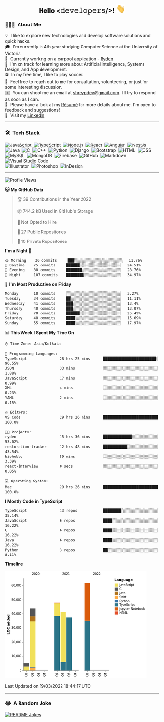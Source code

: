<div align="center">
<h2> 𝐇𝐞𝐥𝐥𝐨 <𝚍𝚎𝚟𝚎𝚕𝚘𝚙𝚎𝚛𝚜/>! <img src="https://github.com/ABSphreak/ABSphreak/blob/master/gifs/Hi.gif" width="30px"></h2>
</div>

### 👨🏽‍💻 &nbsp;About Me

💡 &nbsp;I like to explore new technologies and develop software solutions and quick hacks.\
🎓 &nbsp;I'm currently in 4th year studying Computer Science at the University of Victoria.\
🚧 &nbsp;Currently working on a carpool application - [Ryden](https://github.com/ryden-team)\
🌱 &nbsp;I'm on track for learning more about Artificial Intelligence, Systems Design, and App development.\
⚽️ &nbsp;In my free time, I like to play soccer.\
💬 &nbsp;Feel free to reach out to me for consultation, volunteering, or just for some interesting discussion.\
✉️ &nbsp;You can shoot me an email at shreypdev@gmail.com. I'll try to respond as soon as I can.\
📄 &nbsp;Please have a look at my [Résumé](https://www.shreypdev.com/docs/Resume.pdf) for more details about me. I'm open to feedback and suggestions!\
👔 &nbsp;Visit my [LinkedIn](https://www.linkedin.com/in/shrey-p-a61a6b95/)

---
### 🛠 &nbsp;Tech Stack
![JavaScript](https://img.shields.io/badge/-JavaScript-05122A?style=flat&logo=javascript)&nbsp;
![TypeScript](https://img.shields.io/badge/-TypeScript-05122A?style=flat&logo=typescript)&nbsp;
![Node.js](https://img.shields.io/badge/-Node.js-05122A?style=flat&logo=node.js)&nbsp;
![React](https://img.shields.io/badge/-React-05122A?style=flat&logo=react)&nbsp;
![Angular](https://img.shields.io/badge/-Angular-05122A?style=flat&logo=angular&logoColor=red)&nbsp;
![NestJs](https://img.shields.io/badge/-NestJs-05122A?style=flat&logo=nestjs&logoColor=e93333)\
![Java](https://img.shields.io/badge/-Java-05122A?style=flat&logo=Java&logoColor=FFA518)&nbsp;
![C](https://img.shields.io/badge/-C-05122A?style=flat&logo=C&logoColor=A8B9CC)&nbsp;
![C++](https://img.shields.io/badge/-C++-05122A?style=flat&logo=C%2B%2B&logoColor=00599C)&nbsp;
![Python](https://img.shields.io/badge/-Python-05122A?style=flat&logo=python)&nbsp;
![Django](https://img.shields.io/badge/-Django-05122A?style=flat&logo=django&logoColor=092E20)&nbsp;
![Bootstrap](https://img.shields.io/badge/-Bootstrap-05122A?style=flat&logo=bootstrap&logoColor=563D7C)&nbsp;
![HTML](https://img.shields.io/badge/-HTML-05122A?style=flat&logo=HTML5)&nbsp;
![CSS](https://img.shields.io/badge/-CSS-05122A?style=flat&logo=CSS3&logoColor=1572B6)\
![MySQL](https://img.shields.io/badge/-MySQL-05122A?style=flat&logo=mysql)&nbsp;
![MongoDB](https://img.shields.io/badge/-MongoDB-05122A?style=flat&logo=mongodb)&nbsp;
![Firebase](https://img.shields.io/badge/-Firebase-05122A?style=flat&logo=firebase)&nbsp;
![GitHub](https://img.shields.io/badge/-GitHub-05122A?style=flat&logo=github)&nbsp;
![Markdown](https://img.shields.io/badge/-Markdown-05122A?style=flat&logo=markdown)&nbsp;
![Visual Studio Code](https://img.shields.io/badge/-Visual%20Studio%20Code-05122A?style=flat&logo=visual-studio-code&logoColor=007ACC)\
![Illustrator](https://img.shields.io/badge/-Illustrator-05122A?style=flat&logo=adobe-illustrator)&nbsp;
![Photoshop](https://img.shields.io/badge/-Photoshop-05122A?style=flat&logo=adobe-photoshop)&nbsp;
![InDesign](https://img.shields.io/badge/-InDesign-05122A?style=flat&logo=adobe-indesign)

---
<!--START_SECTION:waka-->
![Profile Views](http://img.shields.io/badge/Profile%20Views-4-blue)

**🐱 My GitHub Data** 

> 🏆 39 Contributions in the Year 2022
 > 
> 📦 744.2 kB Used in GitHub's Storage 
 > 
> 🚫 Not Opted to Hire
 > 
> 📜 27 Public Repositories 
 > 
> 🔑 10 Private Repositories  
 > 
**I'm a Night 🦉** 

```text
🌞 Morning    36 commits     ███░░░░░░░░░░░░░░░░░░░░░░   11.76% 
🌆 Daytime    75 commits     ██████░░░░░░░░░░░░░░░░░░░   24.51% 
🌃 Evening    88 commits     ███████░░░░░░░░░░░░░░░░░░   28.76% 
🌙 Night      107 commits    ████████░░░░░░░░░░░░░░░░░   34.97%

```
📅 **I'm Most Productive on Friday** 

```text
Monday       10 commits     ░░░░░░░░░░░░░░░░░░░░░░░░░   3.27% 
Tuesday      34 commits     ██░░░░░░░░░░░░░░░░░░░░░░░   11.11% 
Wednesday    41 commits     ███░░░░░░░░░░░░░░░░░░░░░░   13.4% 
Thursday     40 commits     ███░░░░░░░░░░░░░░░░░░░░░░   13.07% 
Friday       78 commits     ██████░░░░░░░░░░░░░░░░░░░   25.49% 
Saturday     48 commits     ████░░░░░░░░░░░░░░░░░░░░░   15.69% 
Sunday       55 commits     ████░░░░░░░░░░░░░░░░░░░░░   17.97%

```


📊 **This Week I Spent My Time On** 

```text
⌚︎ Time Zone: Asia/Kolkata

💬 Programming Languages: 
TypeScript               28 hrs 25 mins      ████████████████████████░   96.55% 
JSON                     33 mins             ░░░░░░░░░░░░░░░░░░░░░░░░░   1.88% 
JavaScript               17 mins             ░░░░░░░░░░░░░░░░░░░░░░░░░   0.99% 
XML                      4 mins              ░░░░░░░░░░░░░░░░░░░░░░░░░   0.23% 
YAML                     2 mins              ░░░░░░░░░░░░░░░░░░░░░░░░░   0.15%

🔥 Editors: 
VS Code                  29 hrs 26 mins      █████████████████████████   100.0%

🐱‍💻 Projects: 
ryden                    15 hrs 36 mins      █████████████░░░░░░░░░░░░   53.02% 
restoration-tracker      12 hrs 48 mins      ███████████░░░░░░░░░░░░░░   43.54% 
biohubbc                 59 mins             ░░░░░░░░░░░░░░░░░░░░░░░░░   3.39% 
react-interview          0 secs              ░░░░░░░░░░░░░░░░░░░░░░░░░   0.05%

💻 Operating System: 
Mac                      29 hrs 26 mins      █████████████████████████   100.0%

```

**I Mostly Code in TypeScript** 

```text
TypeScript               13 repos            ████████░░░░░░░░░░░░░░░░░   35.14% 
JavaScript               6 repos             ████░░░░░░░░░░░░░░░░░░░░░   16.22% 
C                        6 repos             ████░░░░░░░░░░░░░░░░░░░░░   16.22% 
Java                     6 repos             ████░░░░░░░░░░░░░░░░░░░░░   16.22% 
Python                   3 repos             ██░░░░░░░░░░░░░░░░░░░░░░░   8.11%

```


**Timeline**

![Chart not found](https://raw.githubusercontent.com/shreypdev/shreypdev/master/charts/bar_graph.png) 


 Last Updated on 19/03/2022 18:44:17 UTC
<!--END_SECTION:waka-->

---
### 😂 &nbsp;A Random Joke
<a href="https://readme-jokes.vercel.app"><img align="center" src="https://readme-jokes.vercel.app/api" alt="README Jokes"></a>
